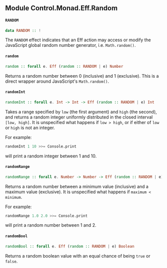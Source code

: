 ## Module Control.Monad.Eff.Random

#### `RANDOM`

``` purescript
data RANDOM :: !
```

The `RANDOM` effect indicates that an Eff action may access or modify the
JavaScript global random number generator, i.e. `Math.random()`.

#### `random`

``` purescript
random :: forall e. Eff (random :: RANDOM | e) Number
```

Returns a random number between 0 (inclusive) and 1 (exclusive). This is
a direct wrapper around JavaScript's `Math.random()`.

#### `randomInt`

``` purescript
randomInt :: forall e. Int -> Int -> Eff (random :: RANDOM | e) Int
```

Takes a range specified by `low` (the first argument) and `high` (the
second), and returns a random integer uniformly distributed in the closed
interval `[low, high]`. It is unspecified what happens if `low > high`,
or if either of `low` or `high` is not an integer.

For example:
``` purescript
randomInt 1 10 >>= Console.print
```
will print a random integer between 1 and 10.

#### `randomRange`

``` purescript
randomRange :: forall e. Number -> Number -> Eff (random :: RANDOM | e) Number
```

Returns a random number between a minimum value (inclusive) and a maximum
value (exclusive). It is unspecified what happens if `maximum < minimum`.

For example:
``` purescript
randomRange 1.0 2.0 >>= Console.print
```
will print a random number between 1 and 2.

#### `randomBool`

``` purescript
randomBool :: forall e. Eff (random :: RANDOM | e) Boolean
```

Returns a random boolean value with an equal chance of being `true` or
`false`.


